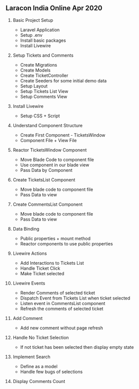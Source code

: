 ## Laracon India Online Apr 2020

1. Basic Project Setup
    - Laravel Application
    - Setup .env
    - Install basic packages
    - Install Livewire
  
2. Setup Tickets and Comments
    - Create Migrations
    - Create Models
    - Create TicketController
    - Create Seeders for some initial demo data
    - Setup Layout
    - Setup Tickets List View
    - Setup Comments View
    
3. Install Livewire
    - Setup CSS + Script
    
4. Understand Component Structure
    - Create First Component - TicketsWindow
    - Component File + View File

5. Reactor TicketsWindow Component
    - Move Blade Code to component file
    - Use component in our blade view
    - Pass Data by Component
    
5. Create TicketsList Component
    - Move blade code to component file
    - Pass Data to view

6. Create CommentsList Component
    - Move blade code to component file
    - Pass Data to view

7. Data Binding
    - Public properties + mount method
    - Reactor components to use public properties
    
8. Livewire Actions
    - Add Interactions to Tickets List
    - Handle Ticket Click
    - Make Ticket selected
    
9. Livewire Events
    - Render Comments of selected ticket
    - Dispatch Event from Tickets List when ticket selected
    - Listen event in CommentsList component
    - Refresh the comments of selected ticket
    
10. Add Comment
    - Add new comment without page refresh
    
11. Handle No Ticket Selection
    - If not ticket has been selected then display empty state
    
12. Implement Search
    - Define as a model
    - Handle few bugs of selections
    
13. Display Comments Count
